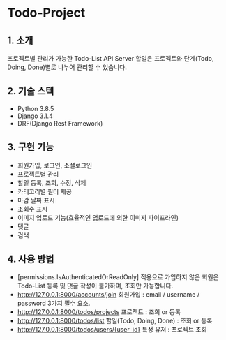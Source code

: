 # Todo-Project
## 1. 소개
프로젝트별 관리가 가능한 Todo-List API Server
할일은 프로젝트와 단계(Todo, Doing, Done)별로 나누어 관리할 수 있습니다.

## 2. 기술 스텍
* Python 3.8.5
* Django 3.1.4
* DRF(Django Rest Framework)

## 3. 구현 기능
* 회원가입, 로그인, 소셜로그인
* 프로젝트별 관리
* 할일 등록, 조회, 수정, 삭제
 * 카테고리별 필터 제공
 * 마감 날짜 표시
 * 조회수 표시
* 이미지 업로드 기능(효율적인 업로드에 의한 이미지 파이프라인)
* 댓글
* 검색

## 4. 사용 방법
* [permissions.IsAuthenticatedOrReadOnly]
  적용으로 가입하지 않은 회원은 Todo-List 등록 및 댓글 작성이 불가하며, 조회만 가능합니다.
* http://127.0.0.1:8000/accounts/join
  회원가입 : email / username / password 3가지 필수 요소.
* http://127.0.0.1:8000/todos/projects
  프로젝트 : 조회 or 등록
* http://127.0.0.1:8000/todos/list
  할일(Todo, Doing, Done) : 조회 or 등록
* http://127.0.0.1:8000/todos/users/{user_id}
  특정 유저 : 프로젝트 조회
